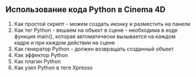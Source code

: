 ## Использование кода Python в Cinema 4D

1. Как простой скрипт - можем создать иконку и разместить на панели
2. Как тег Python - вешаем на объект в сцене - необходима в коде функция main(), которая автоматически вызывается на каждом кадре и при каждом действии на сцене
3. Как генератор Python - должен возвращать созданный объект
4. Как эффектор Python
5. Как плагин Python
6. Как узел Python в теге Xpresso